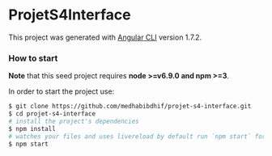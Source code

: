 # ProjetS4Interface

This project was generated with [Angular CLI](https://github.com/angular/angular-cli) version 1.7.2.


### How to start
**Note** that this seed project requires  **node >=v6.9.0 and npm >=3**.

In order to start the project use:
```bash
$ git clone https://github.com/medhabibdhif/projet-s4-interface.git
$ cd projet-s4-interface
# install the project's dependencies
$ npm install
# watches your files and uses livereload by default run `npm start` for a dev server. Navigate to `http://localhost:4200/`. The app will automatically reload if you change any of the source files.
$ npm start
```
